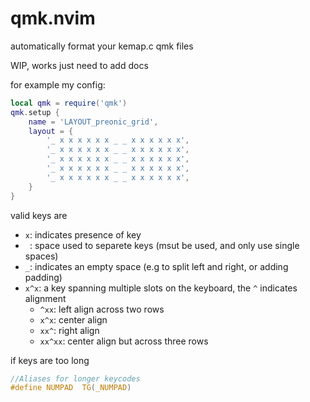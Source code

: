 # qmk.nvim

automatically format your kemap.c qmk files

WIP, works just need to add docs

for example my config:

```lua
local qmk = require('qmk')
qmk.setup {
    name = 'LAYOUT_preonic_grid',
    layout = {
        '_ x x x x x x _ _ x x x x x x',
        '_ x x x x x x _ _ x x x x x x',
        '_ x x x x x x _ _ x x x x x x',
        '_ x x x x x x _ _ x x x x x x',
        '_ x x x x x x _ _ x x x x x x',
    }
}
```

valid keys are 
- `x`: indicates presence of key
- ` `: space used to separete keys (msut be used, and only use single spaces)
- `_`: indicates an empty space (e.g to split left and right, or adding padding)
- `x^x`: a key spanning multiple slots on the keyboard, the `^` indicates alignment
  - `^xx`: left align across two rows
  - `x^x`: center align
  - `xx^`: right align
  - `xx^xx`: center align but across three rows



if keys are too long
```c
//Aliases for longer keycodes
#define NUMPAD  TG(_NUMPAD)
```

